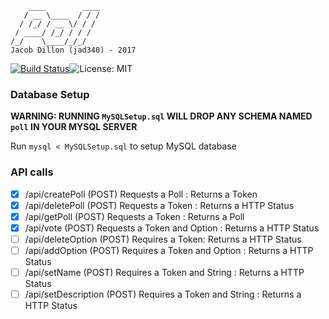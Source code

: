 ```
    ____        ____
   / __ \____  / / /
  / /_/ / __ \/ / /
 / ____/ /_/ / / /
/_/    \____/_/_/
Jacob Dillon (jad340) - 2017
```


[![Build Status](https://travis-ci.org/jad340/poll.svg?branch=master)](https://travis-ci.org/jad340/poll)![License: MIT](https://img.shields.io/badge/license-MIT-blue.svg)


### Database Setup ###
**WARNING: RUNNING `MySQLSetup.sql` WILL DROP ANY SCHEMA NAMED `poll` IN YOUR MYSQL SERVER**

Run `mysql < MySQLSetup.sql` to setup MySQL database


### API calls ###
- [x] /api/createPoll (POST) Requests a Poll : Returns a Token
- [x] /api/deletePoll (POST) Requests a Token : Returns a HTTP Status
- [x] /api/getPoll (POST) Requests a Token : Returns a Poll
- [x] /api/vote (POST) Requests a Token and Option : Returns a HTTP Status
- [ ] /api/deleteOption (POST) Requires a Token: Returns a HTTP Status
- [ ] /api/addOption (POST) Requires a Token and Option : Returns a HTTP Status
- [ ] /api/setName (POST) Requires a Token and String : Returns a HTTP Status
- [ ] /api/setDescription (POST) Requires a Token and String : Returns a HTTP Status
